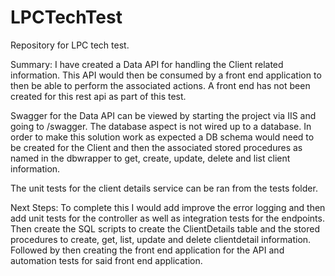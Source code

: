 # LPCTechTest
Repository for LPC tech test.

Summary:
I have created a Data API for handling the Client related information. This API would then be consumed by a front end application to then be able to perform the associated actions. A front end has not been created for this rest api as part of this test.

Swagger for the Data API can be viewed by starting the project via IIS and going to /swagger. The database aspect is not wired up to a database. In order to make this solution work as expected a DB schema would need to be created for the Client and then the associated stored procedures as named in the dbwrapper to get, create, update, delete and list client information.

The unit tests for the client details service can be ran from the tests folder.

Next Steps:
To complete this I would add improve the error logging and then add unit tests for the controller as well as integration tests for the endpoints. Then create the SQL scripts to create the ClientDetails table and the stored procedures to create, get, list, update and delete clientdetail information. Followed by then creating the front end application for the API and automation tests for said front end application.
